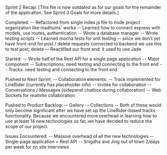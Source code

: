 Sprint 2 Recap:
[This file is now outdated as for our goals for the remainder of the application. See Sprint 3 Goals for more details.]


Completed:
-- Refactored from single index.js file to node project organization like madhums' works
    -- Learned how to connect express with models, use routes, authentication
-- Wrote a database manager
-- Wrote testing scripts
-- Learned mocha tests for unit testing
    -- since we don't yet have front-end for post / delete requests connected to backend
        we use this to test post, delete
-- Reactified our front end; it used to use Jade


Started:
-- Wrote half of the Rest API for a single page application
    -- Major component
-- Subscriptions: need testing and connecting to the front end
-- Tracks: need testing and connecting to the front end


Pushed to Next Sprint:
-- Collaboration elements:
    -- Track implemented for LineRider (currently has placeholder info)
    -- Invites for collaboration
    -- Conversations / Messages (sidepanel chatbox during collaboration)
    -- Web Sockets for realtime collaboration


Pushed to Product Backlog:
-- Gallery
-- Collections
    -- Both of these would only become significant after we have set up the LineRider-based tracks functionality. Because we encountered more overhead in learning how to use at least 14 new technologies so far, we have decided to reduce the scope of our project.


Issues Encountered:
-- Massive overhead of all the new technologies
-- Single-page application + Rest API
-- Snigdha and Jing out of town 2/days per week for on site interviews


